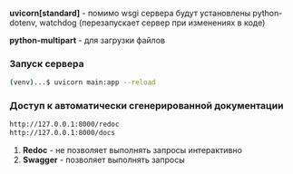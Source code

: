 **uvicorn[standard]** - помимо wsgi сервера будут установлены python-dotenv, watchdog 
(перезапускает сервер при изменениях в коде)

**python-multipart** - для загрузки файлов

### Запуск сервера

```sh
(venv)...$ uvicorn main:app --reload
```

### Доступ к автоматически сгенерированной документации
```sh
http://127.0.0.1:8000/redoc
http://127.0.0.1:8000/docs
```
1) **Redoc** - не позволяет выполнять запросы интерактивно
2) **Swagger** - позволяет выполнять запросы